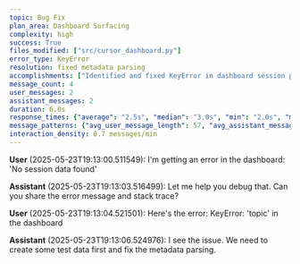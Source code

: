```yaml
---
topic: Bug Fix
plan_area: Dashboard Surfacing
complexity: high
success: True
files_modified: ["src/cursor_dashboard.py"]
error_type: KeyError
resolution: fixed metadata parsing
accomplishments: ["Identified and fixed KeyError in dashboard session parsing", "Created test data to populate dashboard", "Improved error handling in dashboard code"]
message_count: 4
user_messages: 2
assistant_messages: 2
duration: 6.0s
response_times: {"average": "2.5s", "median": "3.0s", "min": "2.0s", "max": "3.0s"}
message_patterns: {"avg_user_message_length": 57, "avg_assistant_message_length": 80, "total_tokens_estimate": 68}
interaction_density: 0.7 messages/min
---
```


**User** (2025-05-23T19:13:00.511549):
I'm getting an error in the dashboard: 'No session data found'

**Assistant** (2025-05-23T19:13:03.516499):
Let me help you debug that. Can you share the error message and stack trace?

**User** (2025-05-23T19:13:04.521501):
Here's the error: KeyError: 'topic' in the dashboard

**Assistant** (2025-05-23T19:13:06.524976):
I see the issue. We need to create some test data first and fix the metadata parsing.

